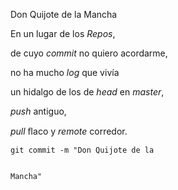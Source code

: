 ﻿﻿﻿Don Quijote de la Mancha<p>En un lugar de los <em>Repos</em>,</p><p>de cuyo <em>commit</em> no quiero acordarme,</p><p>no ha mucho <em>log</em> que vivía</p><p>un hidalgo de los de <em>head</em> en <em>master</em>,</p><p><em>push</em> antiguo,</p><p><em>pull</em> ﬂaco y <em>remote</em> corredor.</p><p><code>git commit -m &quot;Don Quijote de la Mancha&quot;</code> </p>